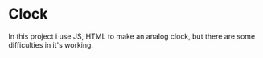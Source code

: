 # Clock
In this project i use JS, HTML to make an analog clock, but there are some difficulties in it's working.
